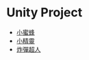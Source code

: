 # Unity Project

* [小蜜蜂](LittleBee/Readme.md)<br/>
* [小精靈](Pacman/Readme.md)<br/>
* [炸彈超人](Bombman/Readme.md)<br/>
